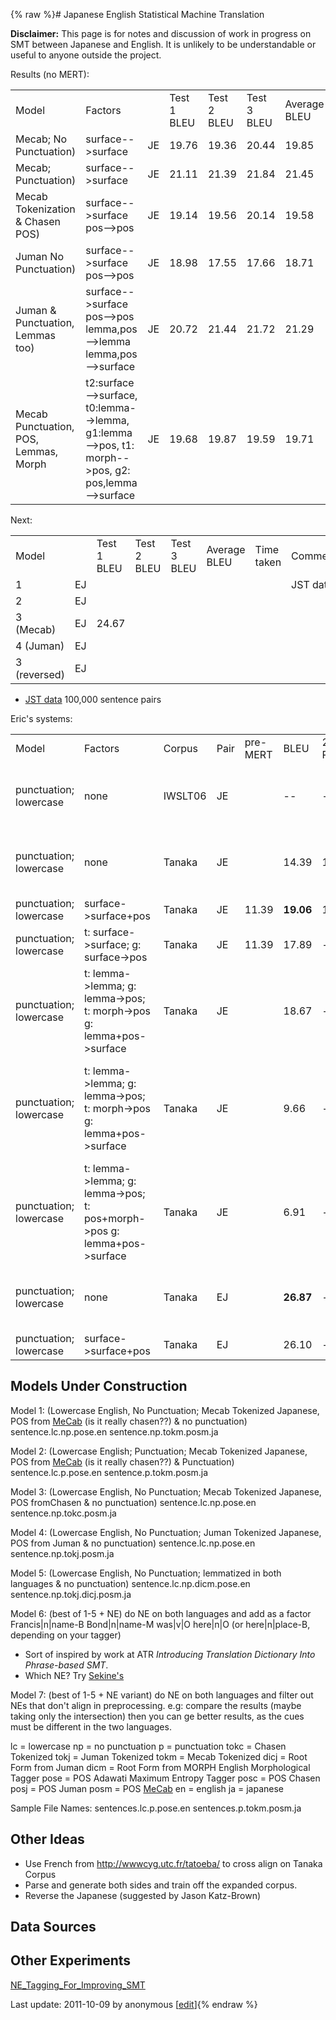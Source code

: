{% raw %}# Japanese English Statistical Machine Translation

**Disclaimer:** This page is for notes and discussion of work in
progress on SMT between Japanese and English. It is unlikely to be
understandable or useful to anyone outside the project.

Results (no MERT):

|                                       |                                                                                                                 |     |             |             |             |              |            |          |
|---------------------------------------|-----------------------------------------------------------------------------------------------------------------|-----|-------------|-------------|-------------|--------------|------------|----------|
| Model                                 | Factors                                                                                                         |     | Test 1 BLEU | Test 2 BLEU | Test 3 BLEU | Average BLEU | Time taken | Comments |
| Mecab; No Punctuation)                | surface--&gt;surface                                                                                            | JE  | 19.76       | 19.36       | 20.44       | 19.85        | JST data   |          |
| Mecab; Punctuation)                   | surface--&gt;surface                                                                                            | JE  | 21.11       | 21.39       | 21.84       | 21.45        |            |          |
| Mecab Tokenization & Chasen POS)      | surface--&gt;surface pos--&gt;pos                                                                               | JE  | 19.14       | 19.56       | 20.14       | 19.58        |            |          |
| Juman No Punctuation)                 | surface--&gt;surface pos--&gt;pos                                                                               | JE  | 18.98       | 17.55       | 17.66       | 18.71        |            |          |
| Juman & Punctuation, Lemmas too)      | surface--&gt;surface pos--&gt;pos lemma,pos--&gt;lemma lemma,pos--&gt;surface                                   | JE  | 20.72       | 21.44       | 21.72       | 21.29        |            |          |
| Mecab Punctuation, POS, Lemmas, Morph | t2:surface--&gt;surface, t0:lemma--&gt;lemma, g1:lemma--&gt;pos, t1: morph--&gt;pos, g2: pos,lemma--&gt;surface | JE  | 19.68       | 19.87       | 19.59       | 19.71        |            |          |

Next:

|              |     |             |             |             |              |            |          |
|--------------|-----|-------------|-------------|-------------|--------------|------------|----------|
| Model        |     | Test 1 BLEU | Test 2 BLEU | Test 3 BLEU | Average BLEU | Time taken | Comments |
| 1            | EJ  |             |             |             |              |            | JST data |
| 2            | EJ  |             |             |             |              |            |          |
| 3 (Mecab)    | EJ  | 24.67       |             |             |              |            |          |
| 4 (Juman)    | EJ  |             |             |             |              |            |          |
| 3 (reversed) | EJ  |             |             |             |              |            |          |

- [JST data](http://feast.atr.jp/nonverbal/) 100,000 sentence pairs

Eric's systems:

|                        |                                                                                     |         |      |          |           |         |                                                                               |             |
|------------------------|-------------------------------------------------------------------------------------|---------|------|----------|-----------|---------|-------------------------------------------------------------------------------|-------------|
| Model                  | Factors                                                                             | Corpus  | Pair | pre-MERT | BLEU      | 2nd Run | Comments                                                                      | Time        |
| punctuation; lowercase | none                                                                                | IWSLT06 | JE   |          | --        | --      | tokenization: Mecab; Moses baseline script                                    |             |
| punctuation; lowercase | none                                                                                | Tanaka  | JE   |          | 14.39     | 17.69   | tokenization: Mecab; Moses baseline script                                    |             |
| punctuation; lowercase | surface-&gt;surface+pos                                                             | Tanaka  | JE   | 11.39    | **19.06** | 17.75   | EN factors: tree tagger                                                       | &lt; 24 hrs |
| punctuation; lowercase | t: surface-&gt;surface; g: surface-&gt;pos                                          | Tanaka  | JE   | 11.39    | 17.89     | --      | EN factors: tree tagger                                                       | 11 hrs      |
| punctuation; lowercase | t: lemma-&gt;lemma; g: lemma-&gt;pos; t: morph-&gt;pos g: lemma+pos-&gt;surface     | Tanaka  | JE   |          | 18.67     | --      | JA factors: Mecab, morph == pos; EN factors: tree tagger                      |             |
| punctuation; lowercase | t: lemma-&gt;lemma; g: lemma-&gt;pos; t: morph-&gt;pos g: lemma+pos-&gt;surface     | Tanaka  | JE   |          | 9.66      | --      | JA factors: Mecab, morph == morph form, type; EN factors: tree tagger, morpha |             |
| punctuation; lowercase | t: lemma-&gt;lemma; g: lemma-&gt;pos; t: pos+morph-&gt;pos g: lemma+pos-&gt;surface | Tanaka  | JE   |          | 6.91      | --      | JA factors: Mecab, morph == morph form, type; EN factors: tree tagger, morpha |             |
| punctuation; lowercase | none                                                                                | Tanaka  | EJ   |          | **26.87** | --      | tokenization: Moses baseline script; Mecab                                    |             |
| punctuation; lowercase | surface-&gt;surface+pos                                                             | Tanaka  | EJ   |          | 26.10     | --      | JA factors: Mecab                                                             |             |

## Models Under Construction

Model 1: (Lowercase English, No Punctuation; Mecab Tokenized Japanese,
POS from [MeCab](/MeCab) (is it really chasen??) & no punctuation)
sentence.lc.np.pose.en sentence.np.tokm.posm.ja

Model 2: (Lowercase English; Punctuation; Mecab Tokenized Japanese, POS
from [MeCab](/MeCab) (is it really chasen??) & Punctuation)
sentence.lc.p.pose.en sentence.p.tokm.posm.ja

Model 3: (Lowercase English, No Punctuation; Mecab Tokenized Japanese,
POS fromChasen & no punctuation) sentence.lc.np.pose.en
sentence.np.tokc.posm.ja

Model 4: (Lowercase English, No Punctuation; Juman Tokenized Japanese,
POS from Juman & no punctuation) sentence.lc.np.pose.en
sentence.np.tokj.posm.ja

Model 5: (Lowercase English, No Punctuation; lemmatized in both
languages & no punctuation) sentence.lc.np.dicm.pose.en
sentence.np.tokj.dicj.posm.ja

Model 6: (best of 1-5 + NE) do NE on both languages and add as a factor
Francis\|n\|name-B Bond\|n\|name-M was\|v\|O here\|n\|O (or
here\|n\|place-B, depending on your tagger)

- Sort of inspired by work at ATR *Introducing Translation Dictionary
Into Phrase-based SMT*.
- Which NE? Try [Sekine's](http://nlp.cs.nyu.edu/ene)

Model 7: (best of 1-5 + NE variant) do NE on both languages and filter
out NEs that don't align in preprocessing. e.g: compare the results
(maybe taking only the intersection) then you can ge better results, as
the cues must be different in the two languages.

lc = lowercase np = no punctuation p = punctuation tokc = Chasen
Tokenized tokj = Juman Tokenized tokm = Mecab Tokenized dicj = Root Form
from Juman dicm = Root Form from MORPH English Morphological Tagger pose
= POS Adawati Maximum Entropy Tagger posc = POS Chasen posj = POS Juman
posm = POS [MeCab](/MeCab) en = english ja = japanese

Sample File Names: sentences.lc.p.pose.en sentences.p.tokm.posm.ja

## Other Ideas

- Use French from <http://wwwcyg.utc.fr/tatoeba/> to cross align on
Tanaka Corpus
- Parse and generate both sides and train off the expanded corpus.
- Reverse the Japanese (suggested by Jason Katz-Brown)

## Data Sources

## Other Experiments

[NE\_Tagging\_For\_Improving\_SMT](https://blog.inductorsoftware.com/docsproto/tools/NE_Tagging_For_Improving_SMT)

Last update: 2011-10-09 by anonymous [[edit](https://github.com/delph-in/docs/wiki/MtJaenSmt/_edit)]{% endraw %}